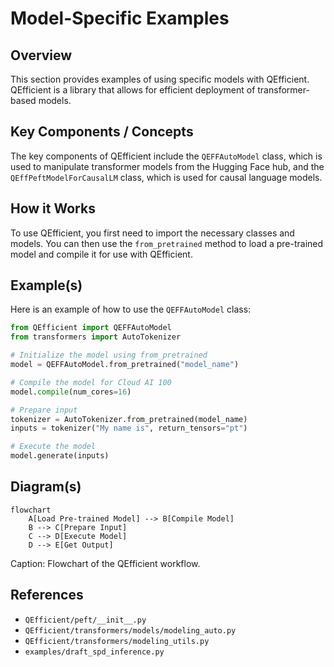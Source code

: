 # Model-Specific Examples
## Overview
This section provides examples of using specific models with QEfficient. QEfficient is a library that allows for efficient deployment of transformer-based models.

## Key Components / Concepts
The key components of QEfficient include the `QEFFAutoModel` class, which is used to manipulate transformer models from the Hugging Face hub, and the `QEffPeftModelForCausalLM` class, which is used for causal language models.

## How it Works
To use QEfficient, you first need to import the necessary classes and models. You can then use the `from_pretrained` method to load a pre-trained model and compile it for use with QEfficient.

## Example(s)
Here is an example of how to use the `QEFFAutoModel` class:
```python
from QEfficient import QEFFAutoModel
from transformers import AutoTokenizer

# Initialize the model using from_pretrained
model = QEFFAutoModel.from_pretrained("model_name")

# Compile the model for Cloud AI 100
model.compile(num_cores=16)

# Prepare input
tokenizer = AutoTokenizer.from_pretrained(model_name)
inputs = tokenizer("My name is", return_tensors="pt")

# Execute the model
model.generate(inputs)
```

## Diagram(s)
```mermaid
flowchart
    A[Load Pre-trained Model] --> B[Compile Model]
    B --> C[Prepare Input]
    C --> D[Execute Model]
    D --> E[Get Output]
```
Caption: Flowchart of the QEfficient workflow.

## References
* `QEfficient/peft/__init__.py`
* `QEfficient/transformers/models/modeling_auto.py`
* `QEfficient/transformers/modeling_utils.py`
* `examples/draft_spd_inference.py`